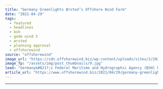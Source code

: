 ```yaml
---
title: "Germany Greenlights Ørsted’s Offshore Wind Farm"
date: "2021-04-29"
tags: 
  - featured
  - headlines
  - bsh
  - gode wind 3
  - ørsted
  - planning approval
  - offshorewind
source: "offshorewind"
image_url: "https://cdn.offshorewind.biz/wp-content/uploads/sites/2/2021/04/29091503/Germany-Greenlights-%C3%98rsteds-Offshore-Wind-Farm.jpg"
image_fp: "/assets/img/post_thumbnails/9.jpg"
lead: "Germany&#8217;s Federal Maritime and Hydrographic Agency (BSH) has granted a planning approval to Ørsted"
article_url: "https://www.offshorewind.biz/2021/04/29/germany-greenlights-orsteds-offshore-wind-farm/"
---
```


---
